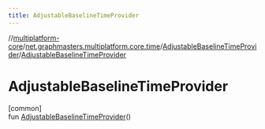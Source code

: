 ```yaml
---
title: AdjustableBaselineTimeProvider
---
```

//[multiplatform-core](../../../index.html)/[net.graphmasters.multiplatform.core.time](../index.html)/[AdjustableBaselineTimeProvider](index.html)/[AdjustableBaselineTimeProvider](-adjustable-baseline-time-provider.html)



# AdjustableBaselineTimeProvider



[common]\
fun [AdjustableBaselineTimeProvider](-adjustable-baseline-time-provider.html)()




